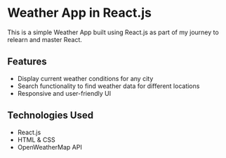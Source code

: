 # Weather App in React.js  

This is a simple Weather App built using React.js as part of my journey to relearn and master React.  

## Features  

- Display current weather conditions for any city  
- Search functionality to find weather data for different locations  
- Responsive and user-friendly UI  

## Technologies Used  

- React.js  
- HTML & CSS  
- OpenWeatherMap API
